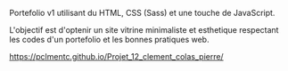 Portefolio v1 utilisant du HTML, CSS (Sass) et une touche de JavaScript.

L'objectif est d'optenir un site vitrine minimaliste et esthetique respectant les codes d'un portefolio et les bonnes pratiques web.

https://pclmentc.github.io/Projet_12_clement_colas_pierre/
